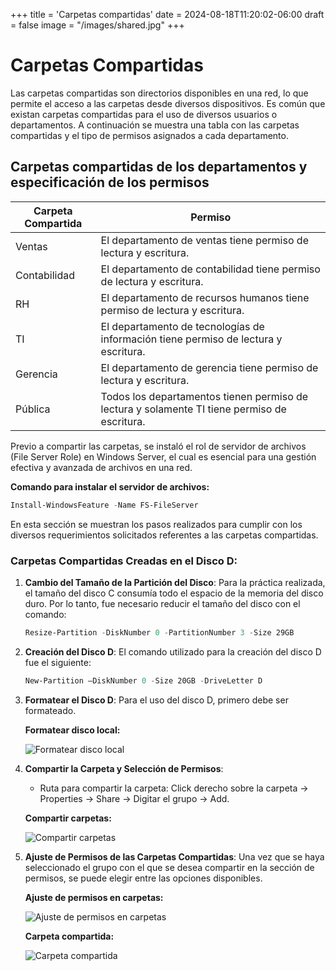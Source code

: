 +++
title = 'Carpetas compartidas'
date = 2024-08-18T11:20:02-06:00
draft = false
image = "/images/shared.jpg"
+++
# Carpetas Compartidas

Las carpetas compartidas son directorios disponibles en una red, lo que permite el acceso a las carpetas desde diversos dispositivos. Es común que existan carpetas compartidas para el uso de diversos usuarios o departamentos. A continuación se muestra una tabla con las carpetas compartidas y el tipo de permisos asignados a cada departamento.

## Carpetas compartidas de los departamentos y especificación de los permisos

| Carpeta Compartida     | Permiso                                                        |
|------------------------|----------------------------------------------------------------|
| Ventas                 | El departamento de ventas tiene permiso de lectura y escritura.|
| Contabilidad           | El departamento de contabilidad tiene permiso de lectura y escritura.|
| RH                     | El departamento de recursos humanos tiene permiso de lectura y escritura.|
| TI                     | El departamento de tecnologías de información tiene permiso de lectura y escritura.|
| Gerencia               | El departamento de gerencia tiene permiso de lectura y escritura.|
| Pública                | Todos los departamentos tienen permiso de lectura y solamente TI tiene permiso de escritura.|

Previo a compartir las carpetas, se instaló el rol de servidor de archivos (File Server Role) en Windows Server, el cual es esencial para una gestión efectiva y avanzada de archivos en una red.


**Comando para instalar el servidor de archivos:**


```powershell
Install-WindowsFeature -Name FS-FileServer
```

En esta sección se muestran los pasos realizados para cumplir con los diversos requerimientos solicitados referentes a las carpetas compartidas.

### Carpetas Compartidas Creadas en el Disco D:

1. **Cambio del Tamaño de la Partición del Disco**: Para la práctica realizada, el tamaño del disco C consumía todo el espacio de la memoria del disco duro. Por lo tanto, fue necesario reducir el tamaño del disco con el comando:
    ```powershell
    Resize-Partition -DiskNumber 0 -PartitionNumber 3 -Size 29GB
    ```

2. **Creación del Disco D**: El comando utilizado para la creación del disco D fue el siguiente:
    ```powershell
    New-Partition –DiskNumber 0 -Size 20GB -DriveLetter D
    ```

3. **Formatear el Disco D**: Para el uso del disco D, primero debe ser formateado.

    **Formatear disco local:**

    ![Formatear disco local](/images/formateo.png)

4. **Compartir la Carpeta y Selección de Permisos**:
   - Ruta para compartir la carpeta: Click derecho sobre la carpeta -> Properties -> Share -> Digitar el grupo -> Add.

    **Compartir carpetas:**

    ![Compartir carpetas](/images/Share_G.png)

5. **Ajuste de Permisos de las Carpetas Compartidas**: Una vez que se haya seleccionado el grupo con el que se desea compartir en la sección de permisos, se puede elegir entre las opciones disponibles.

    **Ajuste de permisos en carpetas:**

    ![Ajuste de permisos en carpetas](/images/Permission.png)

    **Carpeta compartida:**

    ![Carpeta compartida](/images/Shared_F.png)
